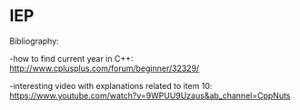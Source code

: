 # IEP

Bibliography:

-how to find current year in C++:
http://www.cplusplus.com/forum/beginner/32329/

-interesting video with explanations related to item 10:
https://www.youtube.com/watch?v=9WPUU9Uzaus&ab_channel=CppNuts

